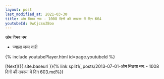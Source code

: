 ```yaml
---
layout: post
last_modified_at: 2021-03-30
title: ओम विभव नमः - 1008 दिनों की तपस्या में दिन 604
youtubeId: 9wCjcsuZBoo
---
```

 
 
 ओम विभव नमः  
 
 -  ज्याला जन्म नाही 
 
  
 
  
 
 
 
 
 
 


{% include youtubePlayer.html id=page.youtubeId %}
 
[Next]({{ site.baseurl }}{% link  split1/_posts/2013-07-01-ओम निळया नमः - 1008 दिनों की तपस्या में दिन 603.md%})
 
